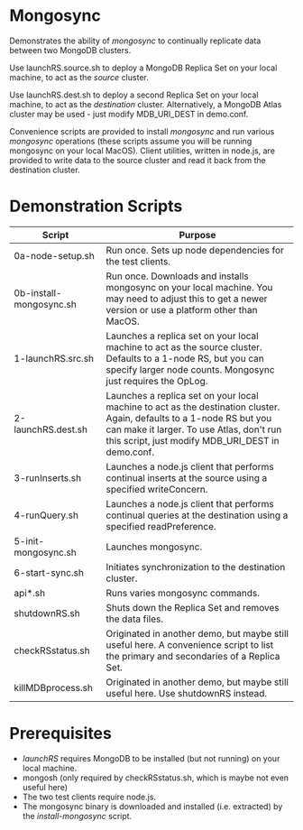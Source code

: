 # Mongosync

Demonstrates the ability of *mongosync* to continually replicate data between two MongoDB clusters.

Use launchRS.source.sh to deploy a MongoDB Replica Set on your local machine, to act as the *source* cluster.

Use launchRS.dest.sh to deploy a second Replica Set on your local machine, to act as the *destination* cluster. Alternatively, a MongoDB Atlas cluster may be used - just modify MDB_URI_DEST in demo.conf.

Convenience scripts are provided to install *mongosync* and run various *mongosync* operations (these scripts assume you will be running mongosync on your local MacOS). Client utilities, written in node.js, are provided to write data to the source cluster and read it back from the destination cluster.

# Demonstration Scripts

|Script|Purpose|
|---|---|
| 0a-node-setup.sh | Run once. Sets up node dependencies for the test clients.
| 0b-install-mongosync.sh | Run once. Downloads and installs mongosync on your local machine. You may need to adjust this to get a newer version or use a platform other than MacOS.
| 1-launchRS.src.sh | Launches a replica set on your local machine to act as the source cluster. Defaults to a 1-node RS, but you can specify larger node counts. Mongosync just requires the OpLog.
| 2-launchRS.dest.sh | Launches a replica set on your local machine to act as the destination cluster. Again, defaults to a 1-node RS but you can make it larger. To use Atlas, don't run this script, just modify MDB_URI_DEST in demo.conf.
| 3-runInserts.sh | Launches a node.js client that performs continual inserts at the source using a specified writeConcern.
| 4-runQuery.sh | Launches a node.js client that performs continual queries at the destination using a specified readPreference.
| 5-init-mongosync.sh | Launches mongosync.
| 6-start-sync.sh | Initiates synchronization to the destination cluster.
| api*.sh | Runs varies mongosync commands.
| shutdownRS.sh | Shuts down the Replica Set and removes the data files.
| checkRSstatus.sh | Originated in another demo, but maybe still useful here. A convenience script to list the primary and secondaries of a Replica Set.
| killMDBprocess.sh | Originated in another demo, but maybe still useful here. Use shutdownRS instead.

# Prerequisites

- *launchRS* requires MongoDB to be installed (but not running) on your local machine.
- mongosh (only required by checkRSstatus.sh, which is maybe not even useful here)
- The two test clients require node.js.
- The mongosync binary is downloaded and installed (i.e. extracted) by the *install-mongosync* script.



